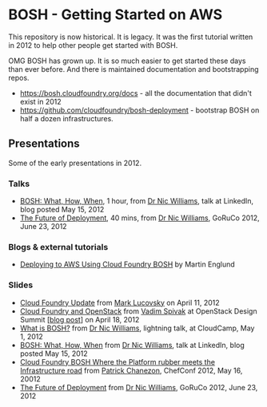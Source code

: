 # BOSH - Getting Started on AWS

This repository is now historical. It is legacy. It was the first tutorial written in 2012 to help other people get started with BOSH.

OMG BOSH has grown up. It is so much easier to get started these days than ever before. And there is maintained documentation and bootstrapping repos.

* https://bosh.cloudfoundry.org/docs - all the documentation that didn't exist in 2012
* https://github.com/cloudfoundry/bosh-deployment - bootstrap BOSH on half a dozen infrastructures.

## Presentations

Some of the early presentations in 2012. 

### Talks

* [BOSH: What, How, When](http://drnicwilliams.com/2012/05/15/bosh-what-how-when/), 1 hour, from [Dr Nic Williams](http://drnicwilliams.com), talk at LinkedIn, blog posted May 15, 2012
* [The Future of Deployment](http://confreaks.com/videos/976-goruco2012-the-future-of-deployment), 40 mins, from [Dr Nic Williams](http://drnicwilliams.com), GoRuCo 2012, June 23, 2012

### Blogs & external tutorials

* [Deploying to AWS Using Cloud Foundry BOSH](http://blog.cloudfoundry.org/2012/09/06/deploying-to-aws-using-cloud-foundry-bosh/) by Martin Englund

### Slides

* [Cloud Foundry Update](http://www.slideshare.net/marklucovsky/cloud-foundry-anniversary-technical-slides "Cloud Foundry Anniversary: Technical Slides") from [Mark Lucovsky](https://twitter.com/#!/marklucovsky) on April 11, 2012
* [Cloud Foundry and OpenStack](http://www.slideshare.net/vadimspivak/cloud-foundry-and-openstack) from [Vadim Spivak](https://twitter.com/#!/VadimSpivak) at OpenStack Design Summit [[blog post](http://blog.cloudfoundry.org/post/13481011461/cloud-foundry-at-the-openstack-design-summit "Cloud Foundry at the OpenStack Design Summit | Blog")] on April 18, 2012
* [What is BOSH?](http://speakerdeck.com/u/drnic/p/what-is-bosh "What is BOSH? // Speaker Deck") from [Dr Nic Williams](http://drnicwilliams.com), lightning talk, at CloudCamp, May 1, 2012
* [BOSH: What, How, When](http://drnicwilliams.com/2012/05/15/bosh-what-how-when/) from [Dr Nic Williams](http://drnicwilliams.com), talk at LinkedIn, blog posted May 15, 2012
* [Cloud Foundry BOSH Where the Platform rubber meets the Infrastructure road](http://www.slideshare.net/chanezon/cloud-foundry-bosh-where-the-platform-rubber-meets-the-infrastructure-road-chefconf) from [Patrick Chanezon](https://plus.google.com/u/0/106130679598095630483/about), ChefConf 2012, May 16, 20012
* [The Future of Deployment](https://speakerdeck.com/u/drnic/p/future-of-deployment-goruco-2012) from [Dr Nic Williams](http://drnicwilliams.com), GoRuCo 2012, June 23, 2012

